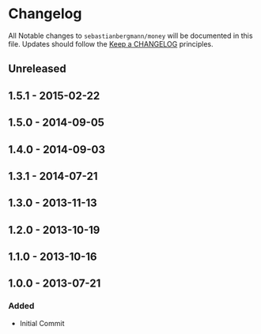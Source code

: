 # Changelog

All Notable changes to `sebastianbergmann/money` will be documented in this file. Updates should follow the [Keep a CHANGELOG](http://keepachangelog.com/) principles.

## Unreleased

## 1.5.1 - 2015-02-22

## 1.5.0 - 2014-09-05

## 1.4.0 - 2014-09-03

## 1.3.1 - 2014-07-21

## 1.3.0 - 2013-11-13

## 1.2.0 - 2013-10-19

## 1.1.0 - 2013-10-16

## 1.0.0 - 2013-07-21

### Added
- Initial Commit

